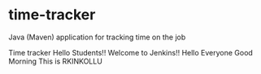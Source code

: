 # time-tracker
Java (Maven) application for tracking time on the job

Time tracker
Hello Students!!
Welcome to Jenkins!!
Hello Everyone
Good Morning 
This is RKINKOLLU









